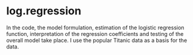 # log.regression
In the code, the model formulation, estimation of the logistic regression function, interpretation of the regression coefficients and testing of the overall model take place. I use the popular Titanic data as a basis for the data.
